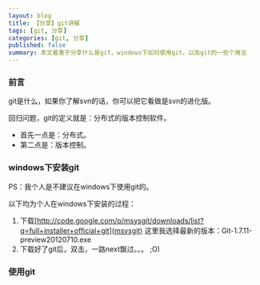 ```yaml
---
layout: blog
title: 【分享】git讲解
tags: [git, 分享]
categories: [git, 分享]
published: false
summary: 本文着重于分享什么是git，windows下如何使用git，以及git的一些个用法
---
```

### 前言
git是什么，如果你了解svn的话，你可以把它看做是svn的进化版。

回归问题，git的定义就是：分布式的版本控制软件。

* 首先一点是：分布式。
* 第二点是：版本控制。

### windows下安装git
PS：我个人是不建议在windows下使用git的。

以下均为个人在windows下安装的过程：

1. 下载[http://code.google.com/p/msysgit/downloads/list?q=full+installer+official+git](msysgit)
    这里我选择最新的版本：Git-1.7.11-preview20120710.exe
2. 下载好了git后，双击，一路next飘过。。。 ;O)

### 使用git

